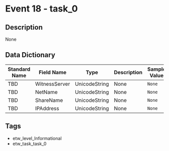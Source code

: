 # Event 18 - task_0

## Description
None

## Data Dictionary
|Standard Name|Field Name|Type|Description|Sample Value|
|---|---|---|---|---|
|TBD|WitnessServer|UnicodeString|None|`None`|
|TBD|NetName|UnicodeString|None|`None`|
|TBD|ShareName|UnicodeString|None|`None`|
|TBD|IPAddress|UnicodeString|None|`None`|

## Tags
* etw_level_Informational
* etw_task_task_0